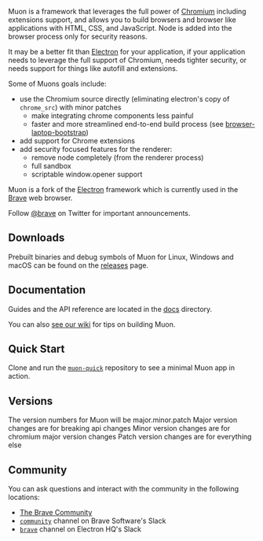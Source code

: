 Muon is a framework that leverages the full power of [Chromium](https://www.chromium.org/Home) including extensions
support, and allows you to build browsers and browser like applications with HTML, CSS, and JavaScript.  Node is added
into the browser process only for security reasons.

It may be a better fit than [Electron](https://github.com/electron/electron) for your application, if your application
needs to leverage the full support of Chromium, needs tighter security, or needs support for things like autofill and
extensions.

Some of Muons goals include:
- use the Chromium source directly (eliminating electron's copy of `chrome_src`) with minor patches
  - make integrating chrome components less painful
  - faster and more streamlined end-to-end build process (see [browser-laptop-bootstrap](https://github.com/brave/browser-laptop-bootstrap))
- add support for Chrome extensions
- add security focused features for the renderer:
  - remove node completely (from the renderer process)
  - full sandbox
  - scriptable window.opener support

Muon is a fork of the [Electron](https://github.com/electron/electron/) framework
which is currently used in the [Brave](https://brave.com) web browser.

Follow [@brave](https://twitter.com/brave) on Twitter for important
announcements.

## Downloads

Prebuilt binaries and debug symbols of Muon for Linux, Windows and macOS can
be found on the [releases](https://github.com/brave/muon/releases) page.

## Documentation

Guides and the API reference are located in the
[docs](https://github.com/brave/muon/tree/master/docs) directory.

You can also [see our wiki](https://github.com/brave/browser-laptop-bootstrap/wiki) for tips on building Muon.

## Quick Start

Clone and run the [`muon-quick`](https://github.com/brave/muon-quick)
repository to see a minimal Muon app in action.

## Versions

The version numbers for Muon will be major.minor.patch
Major version changes are for breaking api changes
Minor version changes are for chromium major version changes
Patch version changes are for everything else

## Community

You can ask questions and interact with the community in the following
locations:
- [The Brave Community](https://community.brave.com/)
- [`community`](https://bravesoftware.slack.com) channel on Brave Software's Slack
- [`brave`](https://electronhq.slack.com) channel on Electron HQ's Slack
